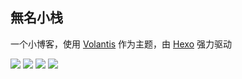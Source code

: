 <p>
<strong><h2>無名小栈 </h2></strong>
一个小博客，使用&nbsp;<a href="https://github.com/volantis-x/hexo-theme-volantis/">Volantis</a>&nbsp;作为主题，由&nbsp;<a href="https://hexo.io/zh-cn/">Hexo</a>&nbsp;强力驱动
</p>
<a title="SSL" target="_blank" href="https://myssl.com/seal/detail?domain=blog.imsyy.top"><img src="https://img.shields.io/badge/MySSL-安全认证-brightgreen"></a>&nbsp;<a title="CDN" target="_blank" href="https://www.upyun.com/?utm_source=lianmeng&utm_medium=referral"><img src="https://img.shields.io/badge/CDN-%E5%8F%88%E6%8B%8D%E4%BA%91-blue"></a>&nbsp;<a title="beian" target="_blank" href="https://beian.miit.gov.cn/"><img src="https://img.shields.io/badge/%E8%B1%ABICP%E5%A4%87-20013231--2%E5%8F%B7-important"></a>&nbsp;<a title="Copyright" target="_blank" href="https://imsyy.top/"><img src="https://img.shields.io/badge/Copyright%20%C2%A9%202020--2021-%E7%84%A1%E5%90%8D-red"></a>